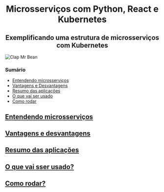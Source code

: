 <h1 align="center">Microsserviços com Python, React e Kubernetes</h1>
<h2 align="center">Exemplificando uma estrutura de microsserviços com Kubernetes</h2>

![Clap Mr Bean](./assets/clap-mr-bean.gif)

<h3>Sumário</h3>

 - [Entendendo microsserviços](#entendendo-microsservicos)
 - [Vantagens e Desvantagens](#vantagens-desvantagens)
 - [Resumo das aplicações](#resumo-das-aplicacoes)
 - [O que vai ser usado](#o-que-vai-ser-usado)
 - [Como rodar](#como-rodar)

[<h2>Entendendo microsserviços</h2>](#entendendo-microsservicos)
[<h2>Vantagens e desvantagens</h2>](#vantagens-desvantagens)
[<h2>Resumo das aplicações</h2>](#resumo-das-aplicacoes)
[<h2>O que vai sser usado?</h2>](#o-que-vai-ser-usado)
[<h2>Como rodar?</h2>](#como-rodar)